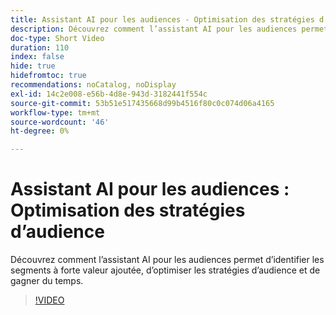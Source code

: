 ```yaml
---
title: Assistant AI pour les audiences - Optimisation des stratégies d’audience
description: Découvrez comment l’assistant AI pour les audiences permet d’identifier les segments à forte valeur ajoutée, d’optimiser les stratégies d’audience et de gagner du temps.
doc-type: Short Video
duration: 110
index: false
hide: true
hidefromtoc: true
recommendations: noCatalog, noDisplay
exl-id: 14c2e008-e56b-4d8e-943d-3182441f554c
source-git-commit: 53b51e517435668d99b4516f80c0c074d06a4165
workflow-type: tm+mt
source-wordcount: '46'
ht-degree: 0%

---
```


# Assistant AI pour les audiences : Optimisation des stratégies d’audience

Découvrez comment l’assistant AI pour les audiences permet d’identifier les segments à forte valeur ajoutée, d’optimiser les stratégies d’audience et de gagner du temps.

<!-- 62_S508_3442517_109_ai-assistant-for-audiences-optimizing-audience-strategies -->
>[!VIDEO](https://video.tv.adobe.com/v/3458285/?learn=on&enablevpops=true)
